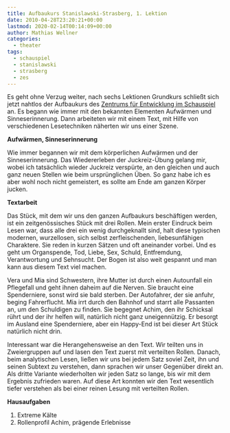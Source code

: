 ```yaml
---
title: Aufbaukurs Stanislawski-Strasberg, 1. Lektion
date: 2010-04-28T23:20:21+00:00
lastmod: 2020-02-14T00:14:09+00:00
author: Mathias Wellner
categories:
  - theater
tags:
  - schauspiel
  - stanislawski
  - strasberg
  - zes
---
```


Es geht ohne Verzug weiter, nach sechs Lektionen Grundkurs schließt sich jetzt nahtlos der Aufbaukurs des [Zentrums für Entwicklung im Schauspiel](http://www.zes-info.ch) an. Es begann wie immer mit den bekannten Elementen Aufwärmen und Sinneserinnerung. Dann arbeiteten wir mit einem Text, mit Hilfe von verschiedenen Lesetechniken näherten wir uns einer Szene.

<!--more-->

**Aufwärmen, Sinneserinnerung**

Wie immer begannen wir mit dem körperlichen Aufwärmen und der Sinneserinnerung. Das Wiedererleben der Juckreiz-Übung gelang mir, wobei ich tatsächlich wieder Juckreiz verspürte, an den gleichen und auch ganz neuen Stellen wie beim ursprünglichen Üben. So ganz habe ich es aber wohl noch nicht gemeistert, es sollte am Ende am ganzen Körper jucken.

**Textarbeit**

Das Stück, mit dem wir uns den ganzen Aufbaukurs beschäftigen werden, ist ein zeitgenössisches Stück mit drei Rollen. Mein erster Eindruck beim Lesen war, dass alle drei ein wenig durchgeknallt sind, halt diese typischen modernen, wurzellosen, sich selbst zerfleischenden, liebesunfähigen Charaktere. Sie reden in kurzen Sätzen und oft aneinander vorbei. Und es geht um Organspende, Tod, Liebe, Sex, Schuld, Entfremdung, Verantwortung und Sehnsucht. Der Bogen ist also weit gespannt und man kann aus diesem Text viel machen.

Vera und Mia sind Schwestern, ihre Mutter ist durch einen Autounfall ein Pflegefall und geht ihnen daheim auf die Nerven. Sie braucht eine Spenderniere, sonst wird sie bald sterben. Der Autofahrer, der sie anfuhr, beging Fahrerflucht. Mia irrt durch den Bahnhof und starrt alle Passanten an, um den Schuldigen zu finden. Sie begegnet Achim, den ihr Schicksal rührt und der ihr helfen will, natürlich nicht ganz uneigennützig. Er besorgt im Ausland eine Spenderniere, aber ein Happy-End ist bei dieser Art Stück natürlich nicht drin.

Interessant war die Herangehensweise an den Text. Wir teilten uns in Zweiergruppen auf und lasen den Text zuerst mit verteilten Rollen. Danach, beim analytischen Lesen, ließen wir uns bei jedem Satz soviel Zeit, ihn und seinen Subtext zu verstehen, dann sprachen wir unser Gegenüber direkt an. Als dritte Variante wiederholten wir jeden Satz so lange, bis wir mit dem Ergebnis zufrieden waren. Auf diese Art konnten wir den Text wesentlich tiefer verstehen als bei einer reinen Lesung mit verteilten Rollen.

**Hausaufgaben**

1. Extreme Kälte
2. Rollenprofil Achim, prägende Erlebnisse
